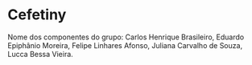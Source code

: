 # Cefetiny
Nome dos componentes do grupo: 
Carlos Henrique Brasileiro,
Eduardo Epiphânio Moreira,
Felipe Linhares Afonso,
Juliana Carvalho de Souza,
Lucca Bessa Vieira.
